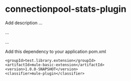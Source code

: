 # connectionpool-stats-plugin

Add description ...


...


...


Add this dependency to your application pom.xml

```
<groupId>test.library.extension</groupId>
<artifactId>mule-basic-extension</artifactId>
<version>1.0.0-SNAPSHOT</version>
<classifier>mule-plugin</classifier>
```
